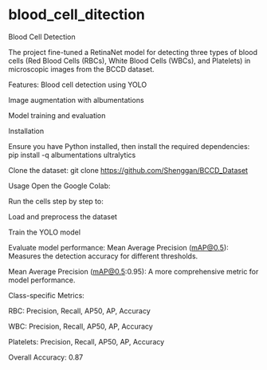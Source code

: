 # blood_cell_ditection
Blood Cell Detection

The project fine-tuned a RetinaNet model  for detecting three types of blood cells (Red Blood Cells (RBCs), White Blood Cells (WBCs), and Platelets) in microscopic images from the BCCD dataset.

Features:
Blood cell detection using YOLO

Image augmentation with albumentations

Model training and evaluation

Installation

Ensure you have Python installed, then install the required dependencies:
pip install -q albumentations ultralytics

Clone the dataset:
git clone https://github.com/Shenggan/BCCD_Dataset

Usage
Open the Google Colab:

Run the cells step by step to:

Load and preprocess the dataset

Train the YOLO model

Evaluate model performance:
Mean Average Precision (mAP@0.5): Measures the detection accuracy for different thresholds.

Mean Average Precision (mAP@0.5:0.95): A more comprehensive metric for model performance.

Class-specific Metrics:

RBC: Precision, Recall, AP50, AP, Accuracy

WBC: Precision, Recall, AP50, AP, Accuracy

Platelets: Precision, Recall, AP50, AP, Accuracy

Overall Accuracy: 0.87

